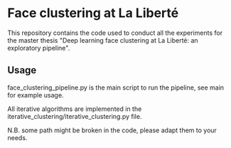 # Face clustering at La Liberté

This repository contains the code used to conduct all the experiments for the
master thesis "Deep learning face clustering at La Liberté: an exploratory pipeline".

## Usage

face_clustering_pipeline.py is the main script to run the pipeline, see main for
example usage.

All iterative algorithms are implemented in the iterative_clustering/iterative_clustering.py file.

N.B. some path might be broken in the code, please adapt them to your needs.

